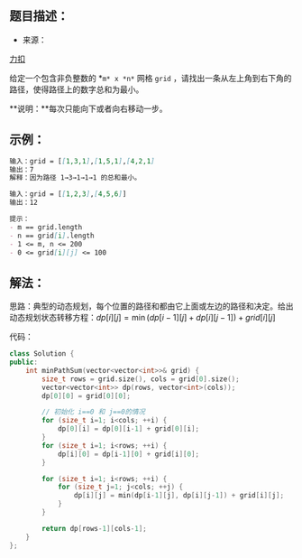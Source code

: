 ## 题目描述：

- 来源：

[力扣](https://leetcode-cn.com/problems/minimum-path-sum/)

给定一个包含非负整数的 *`m* x *n*` 网格 `grid` ，请找出一条从左上角到右下角的路径，使得路径上的数字总和为最小。

**说明：**每次只能向下或者向右移动一步。

## 示例：

```markdown
输入：grid = [[1,3,1],[1,5,1],[4,2,1]
输出：7
解释：因为路径 1→3→1→1→1 的总和最小。
```

```markdown
输入：grid = [[1,2,3],[4,5,6]]
输出：12
```

```markdown
提示：
- m == grid.length
- n == grid[i].length
- 1 <= m, n <= 200
- 0 <= grid[i][j] <= 100
```

## 解法：

思路：典型的动态规划，每个位置的路径和都由它上面或左边的路径和决定。给出动态规划状态转移方程：$dp[i][j] = \min(dp[i-1][j] + dp[i][j-1]) + grid[i][j]$

代码：

```cpp
class Solution {
public:
    int minPathSum(vector<vector<int>>& grid) {
        size_t rows = grid.size(), cols = grid[0].size();
        vector<vector<int>> dp(rows, vector<int>(cols));    
        dp[0][0] = grid[0][0];

        // 初始化 i==0 和 j==0的情况
        for (size_t i=1; i<cols; ++i) {
            dp[0][i] = dp[0][i-1] + grid[0][i];
        }
        for (size_t i=1; i<rows; ++i) {
            dp[i][0] = dp[i-1][0] + grid[i][0];
        }

        for (size_t i=1; i<rows; ++i) {
            for (size_t j=1; j<cols; ++j) {
                dp[i][j] = min(dp[i-1][j], dp[i][j-1]) + grid[i][j];
            }
        }

        return dp[rows-1][cols-1];
    }
};
```
